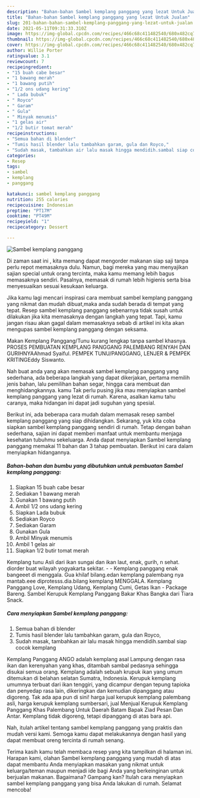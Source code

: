 ```yaml
---
description: "Bahan-bahan Sambel kemplang panggang yang lezat Untuk Jualan"
title: "Bahan-bahan Sambel kemplang panggang yang lezat Untuk Jualan"
slug: 201-bahan-bahan-sambel-kemplang-panggang-yang-lezat-untuk-jualan
date: 2021-05-11T09:31:33.310Z
image: https://img-global.cpcdn.com/recipes/466c68c411482540/680x482cq70/sambel-kemplang-panggang-foto-resep-utama.jpg
thumbnail: https://img-global.cpcdn.com/recipes/466c68c411482540/680x482cq70/sambel-kemplang-panggang-foto-resep-utama.jpg
cover: https://img-global.cpcdn.com/recipes/466c68c411482540/680x482cq70/sambel-kemplang-panggang-foto-resep-utama.jpg
author: Willie Porter
ratingvalue: 3.1
reviewcount: 7
recipeingredient:
- "15 buah cabe besar"
- "1 bawang merah"
- "1 bawang putih"
- "1/2 ons udang kering"
- " Lada bubuk"
- " Royco"
- " Garam"
- " Gula"
- " Minyak menumis"
- "1 gelas air"
- "1/2 butir tomat merah"
recipeinstructions:
- "Semua bahan di blender"
- "Tumis hasil blender lalu tambahkan garam, gula dan Royco,"
- "Sudah masak, tambahkan air lalu masak hingga mendidih.sambal siap cocok kemplang"
categories:
- Resep
tags:
- sambel
- kemplang
- panggang

katakunci: sambel kemplang panggang 
nutrition: 255 calories
recipecuisine: Indonesian
preptime: "PT17M"
cooktime: "PT49M"
recipeyield: "1"
recipecategory: Dessert

---
```



![Sambel kemplang panggang](https://img-global.cpcdn.com/recipes/466c68c411482540/680x482cq70/sambel-kemplang-panggang-foto-resep-utama.jpg)

Di zaman  saat ini , kita memang dapat mengorder makanan siap saji tanpa perlu repot memasaknya dulu. Namun, bagi mereka yang mau menyajikan sajian special untuk orang tercinta, maka kamu memang lebih bagus memasaknya sendiri. Pasalnya, memasak di rumah lebih higienis serta bisa menyesuaikan sesuai kesukaan keluarga.

Jika kamu lagi mencari inspirasi cara membuat sambel kemplang panggang yang nikmat dan mudah dibuat,maka anda sudah berada di tempat yang tepat. Resep sambel kemplang panggang  sebenarnya tidak susah untuk dilakukan jika kita memasaknya dengan langkah yang tepat. Tapi, kamu jangan risau akan gagal dalam memasaknya 
sebab di artikel ini kita akan mengupas sambel kemplang panggang dengan seksama.  

Makan Kemplang Panggang/Tunu kurang lengkap tanpa sambel khasnya. PROSES PEMBUATAN KEMPLANG PANGGANG PALEMBANG RENYAH DAN GURIHNYAAhmad Syaiful. PEMPEK TUNU/PANGGANG, LENJER &amp; PEMPEK KRITINGEddy Siswanto.

Nah buat anda yang akan memasak sambel kemplang panggang yang sederhana, ada beberapa langkah yang dapat dikerjakan, pertama memilih jenis bahan, lalu pemilihan bahan segar, hingga cara membuat dan menghidangkannya. kamu Tak perlu pusing jika mau menyiapkan sambel kemplang panggang yang lezat di rumah. Karena, asalkan kamu  tahu caranya, maka hidangan ini dapat jadi suguhan yang spesial.

Berikut ini, ada beberapa cara mudah dalam memasak resep sambel kemplang panggang yang siap dihidangkan. Sekarang, yuk kita coba siapkan sambel kemplang panggang sendiri di rumah. Tetap dengan bahan sederhana, sajian ini dapat memberi manfaat untuk membantu menjaga kesehatan tubuhmu sekeluarga. Anda dapat menyiapkan Sambel kemplang panggang memakai 11 bahan dan 3 tahap pembuatan. Berikut ini cara dalam menyiapkan hidangannya.

<!--inarticleads1-->

##### Bahan-bahan dan bumbu yang dibutuhkan untuk pembuatan Sambel kemplang panggang:

1. Siapkan 15 buah cabe besar
1. Sediakan 1 bawang merah
1. Gunakan 1 bawang putih
1. Ambil 1/2 ons udang kering
1. Siapkan  Lada bubuk
1. Sediakan  Royco
1. Sediakan  Garam
1. Gunakan  Gula
1. Ambil  Minyak menumis
1. Ambil 1 gelas air
1. Siapkan 1/2 butir tomat merah


Kemplang tunu Asli dari ikan sungai dan ikan laut, enak, gurih, n sehat. diorder buat wilayah yogyakarta sekitar. - - Kemplang panggang enak bangeeet di menggala. Gua khilaf bilang.edan kemplang palembang nya mantab.eee diprotesss.dia.bilang kemplang MENGGALA. Kemplang Panggang Love, Kemplang Udang, Kemplang Cumi, Getas Ikan - Package Bareng. Sambel Kerupuk Kemplang Panggang Bakar Khas Bangka dari Tiara Snack. 

<!--inarticleads2-->

##### Cara menyiapkan Sambel kemplang panggang:

1. Semua bahan di blender
1. Tumis hasil blender lalu tambahkan garam, gula dan Royco,
1. Sudah masak, tambahkan air lalu masak hingga mendidih.sambal siap cocok kemplang


Kemplang Panggang ANGO adalah kemplang asal Lampung dengan rasa ikan dan kerenyahan yang khas, ditambah sambal pedasnya sehingga disukai semua orang. Kemplang adalah sebuah krupuk ikan yang umum ditemukan di belahan selatan Sumatra, Indonesia. Kerupuk kemplang umumnya terbuat dari ikan tenggiri, yang dicampur dengan tepung tapioka dan penyedap rasa lain, dikeringkan dan kemudian dipanggang atau digoreng. Tak ada apa pun di sini! harga jual kerupuk kemplang palembang asli, harga kerupuk kemplang sumbersari, jual Menjual Kerupuk Kemplang Panggang Khas Palembang Untuk Daerah Batam Bapak Ziad Pesan Dan Antar. Kemplang tidak digoreng, tetapi dipanggang di atas bara api. 

Nah, itulah artikel tentang  sambel kemplang panggang  yang praktis dan mudah versi kami. Semoga kamu dapat melakukannya dengan hasil yang dapat membuat oreng tercinta di rumah senang. 

Terima kasih kamu telah membaca resep yang kita tampilkan di halaman ini. Harapan kami, olahan  Sambel kemplang panggang yang mudah di atas dapat membantu Anda menyiapkan masakan yang nikmat untuk keluarga/teman maupun menjadi ide bagi Anda yang berkeinginan untuk berjualan makanan. Bagaimana? Gampang kan? Itulah cara menyiapkan sambel kemplang panggang yang bisa Anda lakukan di rumah. Selamat mencoba!

